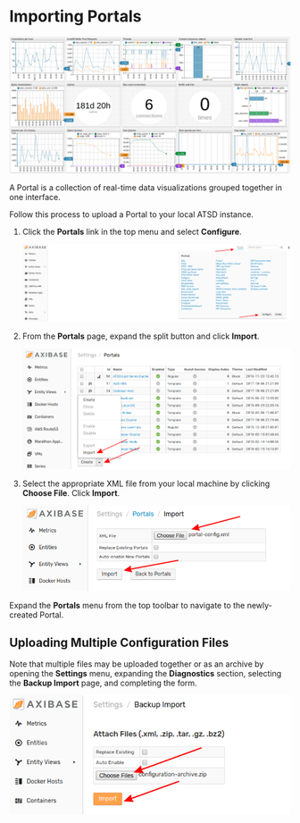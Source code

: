 # Importing Portals

![](images/portal.png)

A Portal is a collection of real-time data visualizations grouped together in one interface.

Follow this process to upload a Portal to your local ATSD instance.

1. Click the **Portals** link in the top menu and select **Configure**.

    ![](images/portal-config.png)

2. From the **Portals** page, expand the split button and click **Import**.

    ![](images/import-portal.png)

3. Select the appropriate XML file from your local machine by clicking **Choose File**. Click **Import**.

    ![](images/portal-import-page.png)

Expand the **Portals** menu from the top toolbar to navigate to the newly-created Portal.

## Uploading Multiple Configuration Files

Note that multiple files may be uploaded together or as an archive by opening the **Settings** menu, expanding the **Diagnostics** section, selecting the **Backup Import** page, and completing the form.

![](images/backup-import.png)
